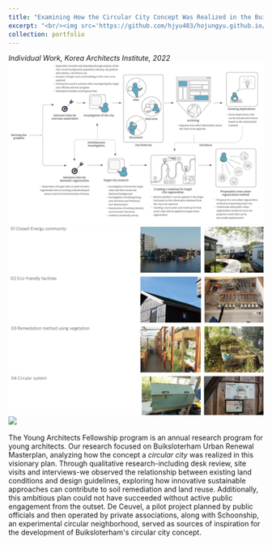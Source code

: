 ```yaml
---
title: "Examining How the Circular City Concept Was Realized in the Buiksloterham Urban Renewal Masterplan"
excerpt: "<br/><img src='https://github.com/hjyu483/hojungyu.github.io/blob/master/images/young_architects.png?raw=true'>"
collection: portfolio
---
```


*Individual Work, Korea Architects Institute, 2022* <br>
<img src = 'https://github.com/hjyu483/hojungyu.github.io/blob/master/images/SoilRemediation_0.png?raw=true'>
<img src = 'https://github.com/hjyu483/hojungyu.github.io/blob/master/images/SoilRemediation_00.png?raw=true'>
<img src = 'https://github.com/hjyu483/hojungyu.github.io/blob/master/images/young_architects_2.png?raw=true'>

The Young Architects Fellowship program is an annual research program for young architects. Our research focused on Buiksloterham Urban Renewal Masterplan, analyzing how the concept a *circular city* was realized in this visionary plan. Through qualitative research-including desk review, site visits and interviews-we observed the relationship between existing land conditions and design guidelines, exploring how innovative sustainable approaches can contribute to soil remediation and land reuse.
Additionally, this ambitious plan could not have succeeded without active public engagement from the outset. De Ceuvel, a pilot project planned by public officials and then operated by private associations, along with Schoonship, an experimental circular neighborhood, served as sources of inspiration for the development of Buiksloterham's circular city concept.